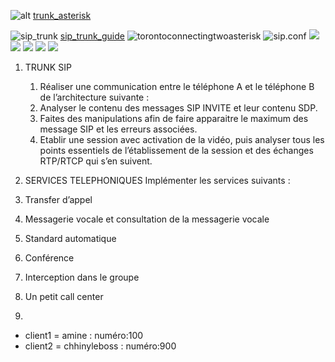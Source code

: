 ![alt](images/2022-04-05-12-45-45.png)
[trunk_asterisk](https://wiki.mdl29.net/lib/exe/fetch.php?media=braveo:02_trunk_asterisk.pdf)

![sip_trunk](images/2022-04-05-14-06-31.png)
[sip_trunk_guide](https://support.voipcloud.online/hc/en-us/articles/201488150-Asterisk-SIP-Trunk-Guide)
![torontoconnectingtwoasterisk](2022-04-05-14-39-56.png)
![sip.conf](2022-04-05-16-14-06.png)
![](2022-04-05-16-14-36.png)
![](2022-04-05-16-15-31.png)
![](2022-04-05-16-18-49.png)
![](2022-04-05-16-25-23.png)
![](2022-04-05-16-25-09.png)




1. TRUNK SIP
   1. Réaliser une communication entre le téléphone A et le téléphone B de l’architecture suivante :
   2. Analyser le contenu des messages SIP INVITE et leur contenu SDP.
   3. Faites des manipulations afin de faire apparaitre le maximum des message SIP et les erreurs associées.
   4. Etablir une session avec activation de la vidéo, puis analyser tous les points essentiels de l’établissement de la session et des échanges RTP/RTCP qui s’en suivent.
2. SERVICES TELEPHONIQUES
Implémenter les services suivants :
1. Transfer d’appel
2. Messagerie vocale et consultation de la messagerie vocale
3. Standard automatique
4. Conférence
5. Interception dans le groupe
6. Un petit call center




1. 
- client1 = amine : numéro:100
- client2 = chhinyleboss : numéro:900